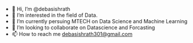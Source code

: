 - 👋 Hi, I’m @debasishrath
- 👀 I’m interested in the field of Data.
- 🌱 I’m currently persuing MTECH on Data Science and Machine Learning
- 💞️ I’m looking to collaborate on Datascience and Forcasting
- 📫 How to reach me debasishrath301@gmail.com

<!---
debasishrath/debasishrath is a ✨ special ✨ repository because its `README.md` (this file) appears on your GitHub profile.
You can click the Preview link to take a look at your changes.
--->
